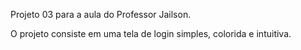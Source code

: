 Projeto 03 para a aula do Professor Jailson.

O projeto consiste em uma tela de login simples, colorida e intuitiva.
